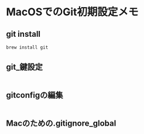 # MacOSでのGit初期設定メモ

## git install

```bash
brew install git
```

## git_鍵設定

```bash

```

## gitconfigの編集

```bash

```

## Macのための.gitignore_global

```bash

```
